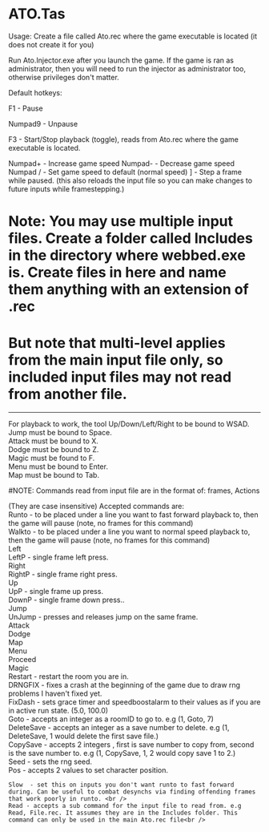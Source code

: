 # ATO.Tas

Usage:
Create a file called Ato.rec where the game executable is located (it does not create it for you)

Run Ato.Injector.exe after you launch the game.
If the game is ran as administrator, then you will need to run the injector as administrator too, otherwise privileges don't matter.

Default hotkeys:

F1 - Pause

Numpad9 - Unpause

F3 - Start/Stop playback (toggle), reads from Ato.rec where the game executable is located.

Numpad+ - Increase game speed
Numpad- - Decrease game speed
Numpad / - Set game speed to default (normal speed)
] - Step a frame while paused. (this also reloads the input file so you can make changes to future inputs while framestepping.)<br/>

# Note: You may use multiple input files. Create a folder called Includes in the directory where webbed.exe is. Create files in here and name them anything with an extension of .rec
# But note that multi-level applies from the main input file only, so included input files may not read from another file.

--------------------------------------------------------

For playback to work, the tool Up/Down/Left/Right to be bound to WSAD. <br />
Jump must be bound to Space. <br />
Attack must be bound to X. <br />
Dodge must be bound to Z. <br />
Magic must be found to F. <br />
Menu must be bound to Enter. <br />
Map must be bound to Tab. <br />

#NOTE: 
Commands read from input file are in the format of:
   frames, Actions

(They are case insensitive)
Accepted commands are: <br />
    Runto - to be placed under a line you want to fast forward playback to, then the game will pause (note, no frames for this command) <br />
    Walkto - to be placed under a line you want to normal speed playback to, then the game will pause (note, no frames for this command) <br />
    Left <br />
    LeftP - single frame left press. <br />
    Right <br />
    RightP - single frame right press. <br />
    Up <br />
    UpP - single frame up press. <br />
    DownP - single frame down press.. <br />
    Jump <br />
    UnJump - presses and releases jump on the same frame. <br />
    Attack <br />
    Dodge <br />
    Map <br />
    Menu <br />
    Proceed <br />
    Magic <br />
    Restart - restart the room you are in. <br />
    DRNGFIX - fixes a crash at the beginning of the game due to draw rng problems I haven't fixed yet. <br />
    FixDash - sets grace timer and speedboostalarm to their values as if you are in active run state. (5.0, 100.0) <br />
    Goto - accepts an integer as a roomID to go to. e.g (1, Goto, 7) <br />
    DeleteSave - accepts an integer as a save number to delete. e.g  (1, DeleteSave, 1 would delete the first save file.) <br />
    CopySave - accepts 2 integers , first is save number to copy from, second is the save number to. e.g (1, CopySave, 1, 2 would copy save 1 to 2.) <br />
    Seed - sets the rng seed. <br />
    Pos - accepts 2 values to set character position. <br />
    

    Slow  - set this on inputs you don't want runto to fast forward during. Can be useful to combat desynchs via finding offending frames that work poorly in runto. <br />
    Read - accepts a sub command for the input file to read from. e.g Read, File.rec. It assumes they are in the Includes folder. This command can only be used in the main Ato.rec file<br />

